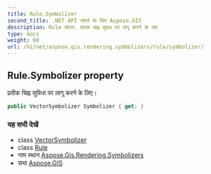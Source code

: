 ```yaml
---
title: Rule.Symbolizer
second_title: .NET API संदर्भ के लिए Aspose.GIS
description: Rule संपत्त. प्रतक चह्न सुवध पर लगू करने के लए
type: docs
weight: 60
url: /hi/net/aspose.gis.rendering.symbolizers/rule/symbolizer/
---
```

## Rule.Symbolizer property

प्रतीक चिह्न सुविधा पर लागू करने के लिए।

```csharp
public VectorSymbolizer Symbolizer { get; }
```

### यह सभी देखें

* class [VectorSymbolizer](../../vectorsymbolizer/)
* class [Rule](../)
* नाम स्थान [Aspose.Gis.Rendering.Symbolizers](../../rule/)
* सभा [Aspose.GIS](../../../)


